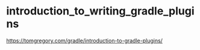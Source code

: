 # introduction_to_writing_gradle_plugins
https://tomgregory.com/gradle/introduction-to-gradle-plugins/
